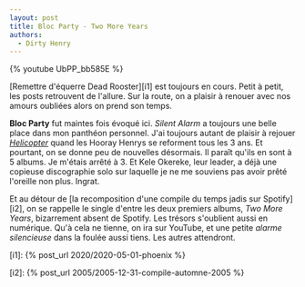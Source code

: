 ```yaml
---
layout: post
title: Bloc Party - Two More Years
authors:
  - Dirty Henry
---
```


{% youtube UbPP_bb585E %}

[Remettre d'équerre Dead Rooster][i1] est toujours en cours. Petit à petit, les
posts retrouvent de l'allure. Sur la route, on a plaisir à renouer avec nos
amours oubliées alors on prend son temps.

**Bloc Party** fut maintes fois évoqué ici. _Silent Alarm_ a toujours une belle
place dans mon panthéon personnel. J'ai toujours autant de plaisir à rejouer
[_Helicopter_][1] quand les Hooray Henrys se reforment tous les 3 ans. Et
pourtant, on se donne peu de nouvelles désormais. Il paraît qu'ils en sont à 5
albums. Je m'étais arrêté à 3. Et Kele Okereke, leur leader, a déjà une copieuse
discographie solo sur laquelle je ne me souviens pas avoir prêté l'oreille non
plus. Ingrat.

Et au détour de [la recomposition d'une compile du temps jadis sur Spotify][i2],
on se rappelle le single d'entre les deux premiers albums, _Two More Years_,
bizarrement absent de Spotify. Les trésors s'oublient aussi en numérique. Qu'à
cela ne tienne, on ira sur YouTube, et une petite _alarme silencieuse_ dans la
foulée aussi tiens. Les autres attendront.

[1]: https://soundcloud.com/hooray-henrys/helicopter-bloc-party-cover

[i1]: {% post_url 2020/2020-05-01-phoenix %}

[i2]: {% post_url 2005/2005-12-31-compile-automne-2005 %}
